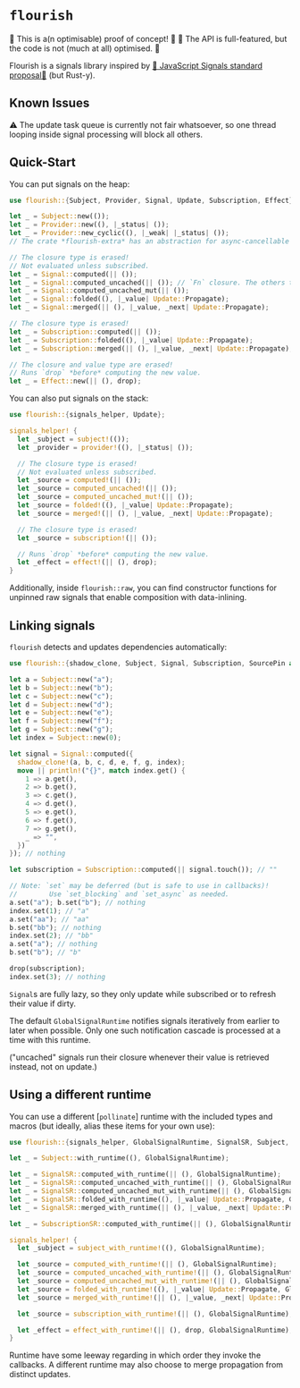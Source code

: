 # `flourish`

🚧 This is a(n optimisable) proof of concept! 🚧
🚧 The API is full-featured, but the code is not (much at all) optimised. 🚧

Flourish is a signals library inspired by [🚦 JavaScript Signals standard proposal🚦](https://github.com/tc39/proposal-signals?tab=readme-ov-file#-javascript-signals-standard-proposal) (but Rust-y).

## Known Issues

⚠️ The update task queue is currently not fair whatsoever, so one thread looping inside signal processing will block all others.

## Quick-Start

You can put signals on the heap:

```rust
use flourish::{Subject, Provider, Signal, Update, Subscription, Effect};

let _ = Subject::new(());
let _ = Provider::new((), |_status| ());
let _ = Provider::new_cyclic((), |_weak| |_status| ());
// The crate *flourish-extra* has an abstraction for async-cancellable provision.

// The closure type is erased!
// Not evaluated unless subscribed.
let _ = Signal::computed(|| ());
let _ = Signal::computed_uncached(|| ()); // `Fn` closure. The others take `FnMut`s.
let _ = Signal::computed_uncached_mut(|| ());
let _ = Signal::folded((), |_value| Update::Propagate);
let _ = Signal::merged(|| (), |_value, _next| Update::Propagate);

// The closure type is erased!
let _ = Subscription::computed(|| ());
let _ = Subscription::folded((), |_value| Update::Propagate);
let _ = Subscription::merged(|| (), |_value, _next| Update::Propagate);

// The closure and value type are erased!
// Runs `drop` *before* computing the new value.
let _ = Effect::new(|| (), drop);
```

You can also put signals on the stack:

```rust
use flourish::{signals_helper, Update};

signals_helper! {
  let _subject = subject!(());
  let _provider = provider!((), |_status| ());

  // The closure type is erased!
  // Not evaluated unless subscribed.
  let _source = computed!(|| ());
  let _source = computed_uncached!(|| ());
  let _source = computed_uncached_mut!(|| ());
  let _source = folded!((), |_value| Update::Propagate);
  let _source = merged!(|| (), |_value, _next| Update::Propagate);

  // The closure type is erased!
  let _source = subscription!(|| ());

  // Runs `drop` *before* computing the new value.
  let _effect = effect!(|| (), drop);
}
```

Additionally, inside `flourish::raw`, you can find constructor functions for unpinned raw signals that enable composition with data-inlining.

## Linking signals

`flourish` detects and updates dependencies automatically:

```rust
use flourish::{shadow_clone, Subject, Signal, Subscription, SourcePin as _};

let a = Subject::new("a");
let b = Subject::new("b");
let c = Subject::new("c");
let d = Subject::new("d");
let e = Subject::new("e");
let f = Subject::new("f");
let g = Subject::new("g");
let index = Subject::new(0);

let signal = Signal::computed({
  shadow_clone!(a, b, c, d, e, f, g, index);
  move || println!("{}", match index.get() {
    1 => a.get(),
    2 => b.get(),
    3 => c.get(),
    4 => d.get(),
    5 => e.get(),
    6 => f.get(),
    7 => g.get(),
    _ => "",
  })
}); // nothing

let subscription = Subscription::computed(|| signal.touch()); // ""

// Note: `set` may be deferred (but is safe to use in callbacks)!
//        Use `set_blocking` and `set_async` as needed.
a.set("a"); b.set("b"); // nothing
index.set(1); // "a"
a.set("aa"); // "aa"
b.set("bb"); // nothing
index.set(2); // "bb"
a.set("a"); // nothing
b.set("b"); // "b"

drop(subscription);
index.set(3); // nothing
```

`Signal`s are fully lazy, so they only update while subscribed or to refresh their value if dirty.

The default `GlobalSignalRuntime` notifies signals iteratively from earlier to later when possible. Only one such notification cascade is processed at a time with this runtime.

("uncached" signals run their closure whenever their value is retrieved instead, not on update.)

## Using a different runtime

You can use a different [`pollinate`] runtime with the included types and macros (but ideally, alias these items for your own use):

```rust
use flourish::{signals_helper, GlobalSignalRuntime, SignalSR, Subject, SubscriptionSR, Update};

let _ = Subject::with_runtime((), GlobalSignalRuntime);

let _ = SignalSR::computed_with_runtime(|| (), GlobalSignalRuntime);
let _ = SignalSR::computed_uncached_with_runtime(|| (), GlobalSignalRuntime);
let _ = SignalSR::computed_uncached_mut_with_runtime(|| (), GlobalSignalRuntime);
let _ = SignalSR::folded_with_runtime((), |_value| Update::Propagate, GlobalSignalRuntime);
let _ = SignalSR::merged_with_runtime(|| (), |_value, _next| Update::Propagate, GlobalSignalRuntime);

let _ = SubscriptionSR::computed_with_runtime(|| (), GlobalSignalRuntime);

signals_helper! {
  let _subject = subject_with_runtime!((), GlobalSignalRuntime);

  let _source = computed_with_runtime!(|| (), GlobalSignalRuntime);
  let _source = computed_uncached_with_runtime!(|| (), GlobalSignalRuntime);
  let _source = computed_uncached_mut_with_runtime!(|| (), GlobalSignalRuntime);
  let _source = folded_with_runtime!((), |_value| Update::Propagate, GlobalSignalRuntime);
  let _source = merged_with_runtime!(|| (), |_value, _next| Update::Propagate, GlobalSignalRuntime);

  let _source = subscription_with_runtime!(|| (), GlobalSignalRuntime);

  let _effect = effect_with_runtime!(|| (), drop, GlobalSignalRuntime);
}
```

Runtime have some leeway regarding in which order they invoke the callbacks. A different runtime may also choose to merge propagation from distinct updates.
